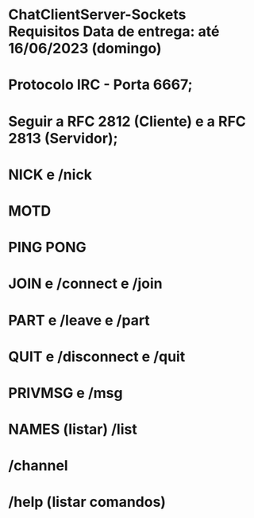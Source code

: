 # ChatClientServer-Sockets Requisitos                                                            Data de entrega: até 16/06/2023 (domingo)
# Protocolo IRC - Porta 6667;
# Seguir a RFC 2812 (Cliente) e a RFC 2813 (Servidor);
# NICK e /nick
# MOTD 
# PING PONG
# JOIN e /connect e /join 
# PART e /leave e /part 
# QUIT e /disconnect e /quit
# PRIVMSG e /msg
# NAMES (listar) /list
# /channel 
# /help (listar comandos)